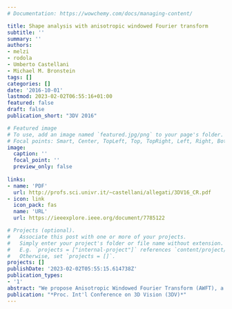 ```yaml
---
# Documentation: https://wowchemy.com/docs/managing-content/

title: Shape analysis with anisotropic windowed Fourier transform
subtitle: ''
summary: ''
authors:
- melzi
- rodola
- Umberto Castellani
- Michael M. Bronstein
tags: []
categories: []
date: '2016-10-01'
lastmod: 2023-02-02T06:55:16+01:00
featured: false
draft: false
publication_short: "3DV 2016"

# Featured image
# To use, add an image named `featured.jpg/png` to your page's folder.
# Focal points: Smart, Center, TopLeft, Top, TopRight, Left, Right, BottomLeft, Bottom, BottomRight.
image:
  caption: ''
  focal_point: ''
  preview_only: false
  
links:
- name: 'PDF'
  url: http://profs.sci.univr.it/~castellani/allegati/3DV16_CR.pdf
- icon: link
  icon_pack: fas
  name: 'URL'
  url: https://ieeexplore.ieee.org/document/7785122

# Projects (optional).
#   Associate this post with one or more of your projects.
#   Simply enter your project's folder or file name without extension.
#   E.g. `projects = ["internal-project"]` references `content/project/deep-learning/index.md`.
#   Otherwise, set `projects = []`.
projects: []
publishDate: '2023-02-02T05:55:15.614738Z'
publication_types:
- '1'
abstract: "We propose Anisotropic Windowed Fourier Transform (AWFT), a framework for localized space-frequency analysis of deformable 3D shapes. With AWFT, we are able to extract meaningful intrinsic localized orientation-sensitive structures on surfaces, and use them in applications such as shape segmentation, salient point detection, feature point description, and matching. Our method outperforms previous approaches in the considered applications."
publication: "*Proc. Int'l Conference on 3D Vision (3DV)*"
---
```

